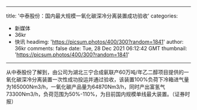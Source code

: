 
---
title: '中泰股份：国内最大规模一氧化碳深冷分离装置成功验收'
categories: 
 - 新媒体
 - 36kr
 - 快讯
headimg: 'https://picsum.photos/400/300?random=1841'
author: 36kr
comments: false
date: Tue, 28 Dec 2021 06:12:42 GMT
thumbnail: 'https://picsum.photos/400/300?random=1841'
---

<div>   
从中泰股份了解到，由公司为湖北三宁合成氨联产60万吨/年乙二醇项目提供的一氧化碳深冷分离装置一次性成功投运并通过验收，该装置100%负荷下冷箱进气量为165000Nm3/h，一氧化碳产品量为64870Nm3/h，同时产出富氢气73300Nm3/h，负荷范围为50%-110%，为目前国内规模单线最大装置。（证券时报）  
</div>
            